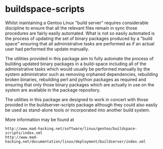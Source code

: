 buildspace-scripts
==================

Whilst maintaining a Gentoo Linux "build server" requires considerable discipline to ensure that all the relevant files remain in sync those procedures are fairly easily automated. What is not so easily automated is the process of updating the set of binary packages produced by a "build space" ensuring that all administrative tasks are performed as if an actual user had performed the update manually.

The utilities provided in this package aim to fully automate the process of building updated binary packages in a build-space including all of the administrative tasks which would usually be performed manually by the system administrator such as removing orphaned dependencies, rebuilding broken binaries, rebuilding perl and python packages as required and ensuring that only those binary packages which are actually in use on the system are available in the package repository.

The utilities in this package are designed to work in concert with those provided in the buildserver-scripts package although they could also easily be used as stand-alone tools or incorporated into another build system. 

More information may be found at

	http://www.mad-hacking.net/software/linux/gentoo/buildspace-scripts/index.xml
	http://www.mad-hacking.net/documentation/linux/deployment/buildserver/index.xml